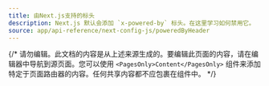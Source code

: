 ```yaml
---
title: 由Next.js支持的标头
description: Next.js 默认会添加 `x-powered-by` 标头。在这里学习如何禁用它。
source: app/api-reference/next-config-js/poweredByHeader
---
```


{/* 请勿编辑。此文档的内容是从上述来源生成的。要编辑此页面的内容，请在编辑器中导航到源页面。您可以使用 `<PagesOnly>Content</PagesOnly>` 组件来添加特定于页面路由器的内容。任何共享内容都不应包裹在组件中。 */}